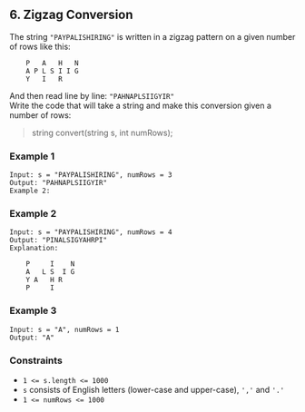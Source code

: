 ## 6. Zigzag Conversion

The string `"PAYPALISHIRING"` is written in a zigzag pattern on a given number of rows like this:

```
    P   A   H   N
    A P L S I I G
    Y   I   R
```

And then read line by line: `"PAHNAPLSIIGYIR"`  
Write the code that will take a string and make this conversion given a number of rows:

> string convert(string s, int numRows);

### Example 1

```
Input: s = "PAYPALISHIRING", numRows = 3
Output: "PAHNAPLSIIGYIR"
Example 2:
```

### Example 2

```
Input: s = "PAYPALISHIRING", numRows = 4
Output: "PINALSIGYAHRPI"
Explanation:

    P     I    N
    A   L S  I G
    Y A   H R
    P     I
```

### Example 3

```
Input: s = "A", numRows = 1
Output: "A"
```
  
### Constraints

* `1 <= s.length <= 1000`
* `s` consists of English letters (lower-case and upper-case), `','` and `'.'`
* `1 <= numRows <= 1000`
